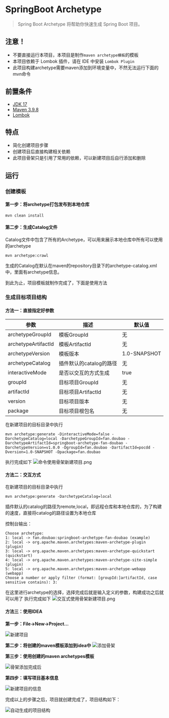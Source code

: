 # SpringBoot Archetype

> Spring Boot Archetype 将帮助你快速生成 Spring Boot 项目。

## 注意！

* 不要直接运行本项目，本项目是制作`maven archetype模板`的模板
* 本项目依赖于 Lombok 插件，请在 IDE 中安装 `Lombok Plugin`
* 此项目构建archetype需要maven添加到环境变量中，不然无法运行下面的mvn命令

## 前置条件

* [JDK 17](https://www.azul.com/downloads/?version=java-17-lts&os=windows&architecture=x86-64-bit&package=jdk#zulu)
* [Maven 3.9.8](http://maven.apache.org/download.cgi)
* [Lombok](https://projectlombok.org)
## 特点

* 简化创建项目步骤
* 创建项目后直接构建相关依赖
* 此项目骨架只是引用了常用的依赖，可以新建项目后自行添加和删除

## 运行

### 创建模板

#### 第一步：将archetype打包发布到本地仓库

```shell
mvn clean install
```

#### 第二步：生成Catalog文件

Catalog文件中包含了所有的Archetype，可以用来展示本地仓库中所有可以使用的archetype

```shell
mvn archetype:crawl
```
生成的Catalog在默认在maven的repository目录下的archetype-catalog.xml中，里面有archetype信息。

到此为止，项目模板就制作完成了，下面是使用方法

### 生成目标项目结构

#### 方法一：直接指定好参数

| 参数                | 描述                    | 默认值       |
| ------------------- | ----------------------- | ------------ |
| archetypeGroupId    | 模板GroupId             | 无           |
| archetypeArtifactId | 模板ArtifactId          | 无           |
| archetypeVersion    | 模板版本                | 1.0-SNAPSHOT |
| archetypeCatalog    | 插件默认的catalog的路径 | 无           |
| interactiveMode     | 是否以交互的方式生成    | true         |
| groupId             | 目标项目GroupId         | 无           |
| artifactId          | 目标项目ArtifactId      | 无           |
| version             | 目标项目版本            | 无           |
| package             | 目标项目根包名          | 无           |

在新建项目的目标目录中执行
```shell
mvn archetype:generate -DinteractiveMode=false -DarchetypeCatalog=local -DarchetypeGroupId=fan.doubao -DarchetypeArtifactId=springboot-archetype-fan-doubao -DarchetypeVersion=v1.0.0 -DgroupId=fan.doubao -DartifactId=pocdd -Dversion=1.0-SNAPSHOT -Dpackage=fan.doubao
```
执行完成如下
![命令使用骨架新建项目.png](image/命令使用骨架新建项目.png)
#### 方法二：交互方式
在新建项目的目标目录中执行
```shell
mvn archetype:generate -DarchetypeCatalog=local
```

插件默认的catalog的路径为remote,local，即远程仓库和本地仓库的，为了构建的速度，直接将catalog的路径设置为本地仓库

控制台输出：

```shell
Choose archetype:
1: local -> fan.doubao:springboot-archetype-fan-doubao (example)
2: local -> org.apache.maven.archetypes:maven-archetype-plugin (plugin)
3: local -> org.apache.maven.archetypes:maven-archetype-quickstart (quickstart)
4: local -> org.apache.maven.archetypes:maven-archetype-site-simple (plugin)
5: local -> org.apache.maven.archetypes:maven-archetype-webapp (webapp)
Choose a number or apply filter (format: [groupId:]artifactId, case sensitive contains): 3:
```

在这里进行archetype的选择，选择完成后就是输入定义的参数，构建成功之后就可以用了
执行完成如下
![交互式使用骨架新建项目.png](image/交互式使用骨架新建项目.png)

#### 方法三：使用IDEA

**第一步：File->New->Project...**

![新建项目](image/新建项目.png)


**第二步：将创建的maven模板添加到idea中**
![添加骨架](image/添加骨架.png)


**第三步：使用创建的maven archetypes模板**

![骨架添加完成后](image/骨架添加完成后.png)



**第四步：填写项目基本信息**

![新建项目的信息](image/新建项目的信息.png)



完成以上的步骤之后，项目就创建完成了，项目结构如下：

![自动生成的项目结构](image/自动生成的项目结构.png)